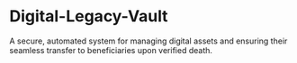 # Digital-Legacy-Vault
A secure, automated system for managing digital assets and ensuring their seamless transfer to beneficiaries upon verified death.

